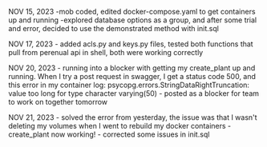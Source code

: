 NOV 15, 2023
    -mob coded, edited docker-compose.yaml to get containers up and running
    -explored database options as a group, and after some trial and error,
     decided to use the demonstrated method with init.sql

NOV 17, 2023
    - added acls.py and keys.py files, tested both functions that pull from perenual api in shell, both were working correctly

NOV 20, 2023
     - running into a blocker with getting my create_plant up and running. When I try a post request in swagger, I get a status code 500, and this error in my container log:
     psycopg.errors.StringDataRightTruncation: value too long for type character varying(50)
     - posted as a blocker for team to work on together tomorrow

NOV 21, 2023
    - solved the error from yesterday, the issue was that I wasn't deleting my volumes when I went to rebuild my docker containers
    - create_plant now working!
    - corrected some issues in init.sql
